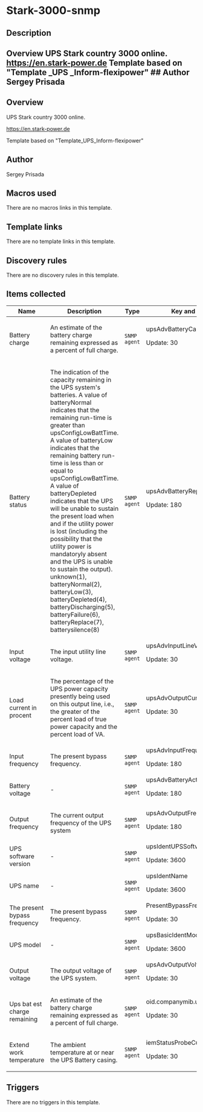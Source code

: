 # Stark-3000-snmp

## Description

## Overview UPS Stark country 3000 online. <https://en.stark-power.de> Template based on "Template _UPS _Inform-flexipower" ## Author Sergey Prisada 

## Overview

UPS Stark country 3000 online.


<https://en.stark-power.de>


Template based on "Template\_UPS\_Inform-flexipower"



## Author

Sergey Prisada

## Macros used

There are no macros links in this template.

## Template links

There are no template links in this template.

## Discovery rules

There are no discovery rules in this template.

## Items collected

|Name|Description|Type|Key and additional info|
|----|-----------|----|----|
|Battery charge|<p>An estimate of the battery charge remaining expressed as a percent of full charge.</p>|`SNMP agent`|upsAdvBatteryCapacity<p>Update: 30</p>|
|Battery status|<p>The indication of the capacity remaining in the UPS system's batteries. A value of batteryNormal indicates that the remaining run-time is greater than upsConfigLowBattTime. A value of batteryLow indicates that the remaining battery run-time is less than or equal to upsConfigLowBattTime. A value of batteryDepleted indicates that the UPS will be unable to sustain the present load when and if the utility power is lost (including the possibility that the utility power is mandatoryly absent and the UPS is unable to sustain the output). unknown(1), batteryNormal(2), batteryLow(3), batteryDepleted(4), batteryDischarging(5), batteryFailure(6), batteryReplace(7), batterysilence(8)</p>|`SNMP agent`|upsAdvBatteryReplaceIndicator<p>Update: 180</p>|
|Input voltage|<p>The input utility line voltage.</p>|`SNMP agent`|upsAdvInputLineVoltage<p>Update: 30</p>|
|Load current in procent|<p>The percentage of the UPS power capacity presently being used on this output line, i.e., the greater of the percent load of true power capacity and the percent load of VA.</p>|`SNMP agent`|upsAdvOutputCurrent<p>Update: 30</p>|
|Input frequency|<p>The present bypass frequency.</p>|`SNMP agent`|upsAdvInputFrequency<p>Update: 180</p>|
|Battery voltage|<p>-</p>|`SNMP agent`|upsAdvBatteryActualVoltage<p>Update: 180</p>|
|Output frequency|<p>The current output frequency of the UPS system</p>|`SNMP agent`|upsAdvOutputFrequency<p>Update: 180</p>|
|UPS software version|<p>-</p>|`SNMP agent`|upsIdentUPSSoftwareVersion<p>Update: 3600</p>|
|UPS name|<p>-</p>|`SNMP agent`|upsIdentName<p>Update: 3600</p>|
|The present bypass frequency|<p>The present bypass frequency.</p>|`SNMP agent`|PresentBypassFrequency<p>Update: 30</p>|
|UPS model|<p>-</p>|`SNMP agent`|upsBasicIdentModel<p>Update: 3600</p>|
|Output voltage|<p>The output voltage of the UPS system.</p>|`SNMP agent`|upsAdvOutputVoltage<p>Update: 30</p>|
|Ups bat est charge remaining|<p>An estimate of the battery charge remaining expressed as a percent of full charge.</p>|`SNMP agent`|oid.companymib.upsbattery.upsbatstatus<p>Update: 30</p>|
|Extend work temperature|<p>The ambient temperature at or near the UPS Battery casing.</p>|`SNMP agent`|iemStatusProbeCurrentTemp<p>Update: 30</p>|
## Triggers

There are no triggers in this template.

